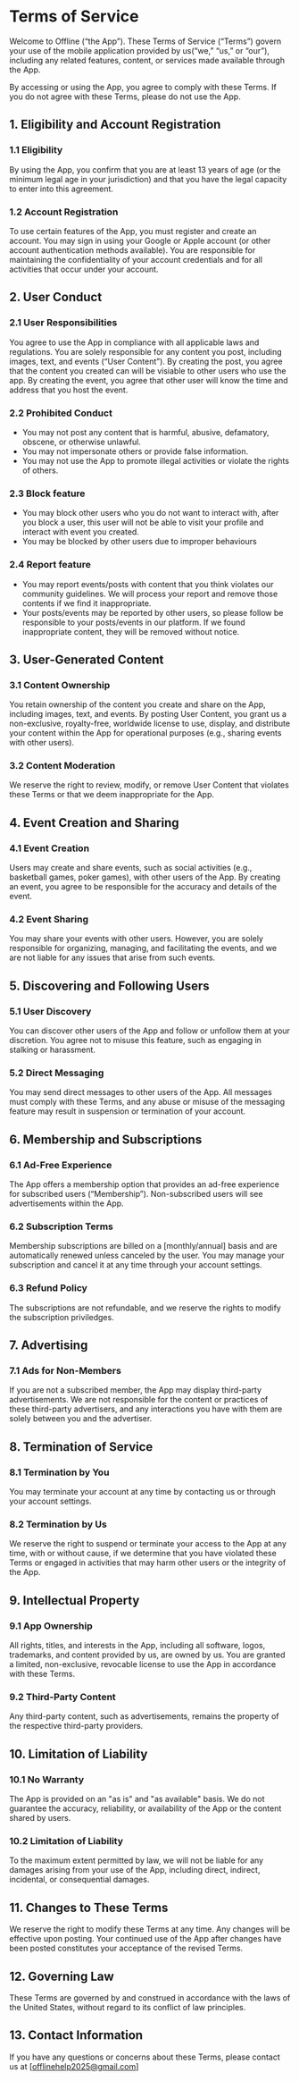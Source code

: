 # Terms of Service

Welcome to Offline (“the App”). These Terms of Service (“Terms”) govern your use of the mobile application provided by us(“we,” “us,” or “our”), including any related features, content, or services made available through the App.

By accessing or using the App, you agree to comply with these Terms. If you do not agree with these Terms, please do not use the App.

## 1. Eligibility and Account Registration

### 1.1 Eligibility
By using the App, you confirm that you are at least 13 years of age (or the minimum legal age in your jurisdiction) and that you have the legal capacity to enter into this agreement.

### 1.2 Account Registration
To use certain features of the App, you must register and create an account. You may sign in using your Google or Apple account (or other account authentication methods available). You are responsible for maintaining the confidentiality of your account credentials and for all activities that occur under your account.

## 2. User Conduct

### 2.1 User Responsibilities
You agree to use the App in compliance with all applicable laws and regulations. You are solely responsible for any content you post, including images, text, and events (“User Content”). By creating the post, you agree that the content you created can will be visiable to other users who use the app. By creating the event, you agree that other user will know the time and address that you host the event.

### 2.2 Prohibited Conduct
- You may not post any content that is harmful, abusive, defamatory, obscene, or otherwise unlawful.
- You may not impersonate others or provide false information.
- You may not use the App to promote illegal activities or violate the rights of others.

### 2.3 Block feature
- You may block other users who you do not want to interact with, after you block a user, this user will not be able to visit your profile and interact with event you created.
- You may be blocked by other users due to improper behaviours

### 2.4 Report feature
- You may report events/posts with content that you think violates our community guidelines. We will process your report and remove those contents if we find it inappropriate.
- Your posts/events may be reported by other users, so please follow be responsible to your posts/events in our platform. If we found inappropriate content, they will be removed without notice.
  

## 3. User-Generated Content

### 3.1 Content Ownership
You retain ownership of the content you create and share on the App, including images, text, and events. By posting User Content, you grant us a non-exclusive, royalty-free, worldwide license to use, display, and distribute your content within the App for operational purposes (e.g., sharing events with other users).

### 3.2 Content Moderation
We reserve the right to review, modify, or remove User Content that violates these Terms or that we deem inappropriate for the App.

## 4. Event Creation and Sharing

### 4.1 Event Creation
Users may create and share events, such as social activities (e.g., basketball games, poker games), with other users of the App. By creating an event, you agree to be responsible for the accuracy and details of the event.

### 4.2 Event Sharing
You may share your events with other users. However, you are solely responsible for organizing, managing, and facilitating the events, and we are not liable for any issues that arise from such events.

## 5. Discovering and Following Users

### 5.1 User Discovery
You can discover other users of the App and follow or unfollow them at your discretion. You agree not to misuse this feature, such as engaging in stalking or harassment.

### 5.2 Direct Messaging
You may send direct messages to other users of the App. All messages must comply with these Terms, and any abuse or misuse of the messaging feature may result in suspension or termination of your account.

## 6. Membership and Subscriptions

### 6.1 Ad-Free Experience
The App offers a membership option that provides an ad-free experience for subscribed users (“Membership”). Non-subscribed users will see advertisements within the App.

### 6.2 Subscription Terms
Membership subscriptions are billed on a [monthly/annual] basis and are automatically renewed unless canceled by the user. You may manage your subscription and cancel it at any time through your account settings.

### 6.3 Refund Policy
The subscriptions are not refundable, and we reserve the rights to modify the subscription priviledges.

## 7. Advertising

### 7.1 Ads for Non-Members
If you are not a subscribed member, the App may display third-party advertisements. We are not responsible for the content or practices of these third-party advertisers, and any interactions you have with them are solely between you and the advertiser.

## 8. Termination of Service

### 8.1 Termination by You
You may terminate your account at any time by contacting us or through your account settings.

### 8.2 Termination by Us
We reserve the right to suspend or terminate your access to the App at any time, with or without cause, if we determine that you have violated these Terms or engaged in activities that may harm other users or the integrity of the App.

## 9. Intellectual Property

### 9.1 App Ownership
All rights, titles, and interests in the App, including all software, logos, trademarks, and content provided by us, are owned by us. You are granted a limited, non-exclusive, revocable license to use the App in accordance with these Terms.

### 9.2 Third-Party Content
Any third-party content, such as advertisements, remains the property of the respective third-party providers.

## 10. Limitation of Liability

### 10.1 No Warranty
The App is provided on an "as is" and "as available" basis. We do not guarantee the accuracy, reliability, or availability of the App or the content shared by users.

### 10.2 Limitation of Liability
To the maximum extent permitted by law, we will not be liable for any damages arising from your use of the App, including direct, indirect, incidental, or consequential damages.

## 11. Changes to These Terms
We reserve the right to modify these Terms at any time. Any changes will be effective upon posting. Your continued use of the App after changes have been posted constitutes your acceptance of the revised Terms.

## 12. Governing Law
These Terms are governed by and construed in accordance with the laws of the United States, without regard to its conflict of law principles.

## 13. Contact Information
If you have any questions or concerns about these Terms, please contact us at [offlinehelp2025@gmail.com]
